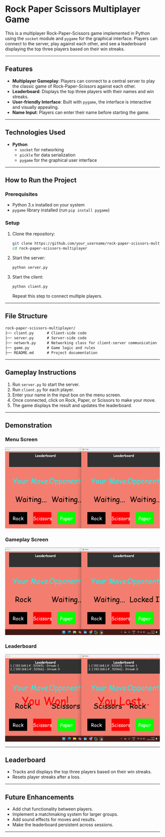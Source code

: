 # Rock Paper Scissors Multiplayer Game

This is a multiplayer Rock-Paper-Scissors game implemented in Python using the `socket` module and `pygame` for the graphical interface. Players can connect to the server, play against each other, and see a leaderboard displaying the top three players based on their win streaks.

---

## Features

- **Multiplayer Gameplay**: Players can connect to a central server to play the classic game of Rock-Paper-Scissors against each other.
- **Leaderboard**: Displays the top three players with their names and win streaks.
- **User-friendly Interface**: Built with `pygame`, the interface is interactive and visually appealing.
- **Name Input**: Players can enter their name before starting the game.

---

## Technologies Used

- **Python**
  - `socket` for networking
  - `pickle` for data serialization
  - `pygame` for the graphical user interface

---

## How to Run the Project

### Prerequisites
- Python 3.x installed on your system
- `pygame` library installed (run `pip install pygame`)

### Setup
1. Clone the repository:
   ```bash
   git clone https://github.com/your_username/rock-paper-scissors-multiplayer.git
   cd rock-paper-scissors-multiplayer
   ```

2. Start the server:
   ```bash
   python server.py
   ```

3. Start the client:
   ```bash
   python client.py
   ```
   Repeat this step to connect multiple players.

---

## File Structure

```
rock-paper-scissors-multiplayer/
├── client.py      # Client-side code
├── server.py      # Server-side code
├── network.py     # Networking class for client-server communication
├── game.py        # Game logic and rules
├── README.md      # Project documentation
```

---

## Gameplay Instructions
1. Run `server.py` to start the server.
2. Run `client.py` for each player.
3. Enter your name in the input box on the menu screen.
4. Once connected, click on Rock, Paper, or Scissors to make your move.
5. The game displays the result and updates the leaderboard.

---

## Demonstration
### Menu Screen
![Menu Screen](menuscreen.png)

### Gameplay Screen
![Gameplay Screen](gameplay.png)

### Leaderboard
![Leaderboard](leaderboard.png)

---

## Leaderboard
- Tracks and displays the top three players based on their win streaks.
- Resets player streaks after a loss.

---

## Future Enhancements
- Add chat functionality between players.
- Implement a matchmaking system for larger groups.
- Add sound effects for moves and results.
- Make the leaderboard persistent across sessions.

---
